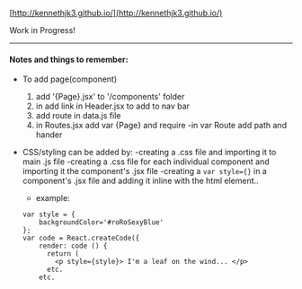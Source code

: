 [http://kennethjk3.github.io/](http://kennethjk3.github.io/)

  Work in Progress!



---
#### Notes and things to remember:
- To add page(component)
  1. add '{Page}.jsx' to '/components' folder
  2. in add link in Header.jsx to add to nav bar
  3. add route in data.js file
  4. in Routes.jsx add var {Page} and require
    -in var Route add path and hander

- CSS/styling can be added by:
  -creating a .css file and importing it to main .js file
  -creating a .css file for each individual component and importing it the component's .jsx file
  -creating a ```var style={}``` in a component's .jsx file and adding it inline with the html element..  
  - example:
  ```
  var style = {
      backgroundColor='#roRoSexyBlue'
  };  
  var code = React.createCode({
      render: code () {
        return (
          <p style={style}> I'm a leaf on the wind... </p>
        etc.
      etc.
  ```
